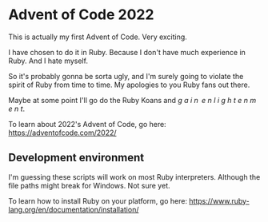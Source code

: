 # Advent of Code 2022
This is actually my first Advent of Code. Very exciting.

I have chosen to do it in Ruby. Because I don't have much experience in Ruby. And I hate myself.

So it's probably gonna be sorta ugly, and I'm surely going to violate the spirit of Ruby from time to time. My apologies to you Ruby fans out there.

Maybe at some point I'll go do the Ruby Koans and *g a i n&ensp;e n l i g h t e n m e n t*.

To learn about 2022's Advent of Code, go here: https://adventofcode.com/2022/

## Development environment
I'm guessing these scripts will work on most Ruby interpreters. Although the file paths might break for Windows. Not sure yet.

To learn how to install Ruby on your platform, go here: https://www.ruby-lang.org/en/documentation/installation/
